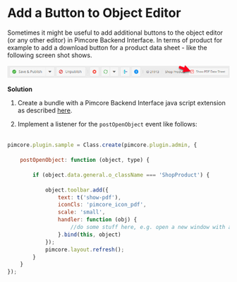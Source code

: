 # Add a Button to Object Editor

Sometimes it might be useful to add additional buttons to the object editor (or any other editor) in Pimcore Backend 
Interface. In terms of product for example to add a download button for a product data sheet - like the following 
screen shot shows. 

![Button](img/button.jpg)


**Solution**

1) Create a bundle with a Pimcore Backend Interface java script extension as described 
[here](../../Development_Documentation/20_Extending_Pimcore/13_Bundle_Developers_Guide/06_Plugin_Backend_UI.md). 

2) Implement a listener for the `postOpenObject` event like follows: 

```javascript

pimcore.plugin.sample = Class.create(pimcore.plugin.admin, {

    postOpenObject: function (object, type) {
        
        if (object.data.general.o_className === 'ShopProduct') {
    
            object.toolbar.add({
                text: t('show-pdf'),
                iconCls: 'pimcore_icon_pdf',
                scale: 'small',
                handler: function (obj) {
                    //do some stuff here, e.g. open a new window with an PDF download
                }.bind(this, object)
            });
            pimcore.layout.refresh();
        }    
    }
});

```
